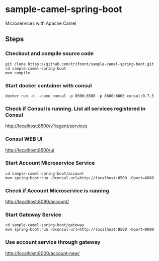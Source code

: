 # sample-camel-spring-boot
Microservices with Apache Camel

## Steps

### Checkout and compile source code 
```shell
git clone https://github.com/trifonnt/sample-camel-spring-boot.git
cd sample-camel-spring-boot
mvn compile
```

### Start docker container with consul
```shell
docker run -d --name consul -p 8500:8500 -p 8600:8600 consul:0.7.5
```

### Check if Consul is running. List all services registered in Consul
[http://localhost:8500/v1/agent/services](http://localhost:8500/v1/agent/services)

### Consul WEB UI
[http://localhost:8500/ui](http://localhost:8500/ui)


### Start Account Microservice Service
```shell
cd sample-camel-spring-boot/account
mvn spring-boot:run -Dconsul-url=http://localhost:8500 -Dport=8080
```
### Check if Account Microservice is running
[http://localhost:8080/account/](http://localhost:8080/account/)


### Start Gateway Service
```shell
cd sample-camel-spring-boot/gateway
mvn spring-boot:run -Dconsul-url=http://localhost:8500 -Dport=8000
```
### Use account service through gateway
[http://localhost:8000/account-new/](http://localhost:8000/account-new/)
